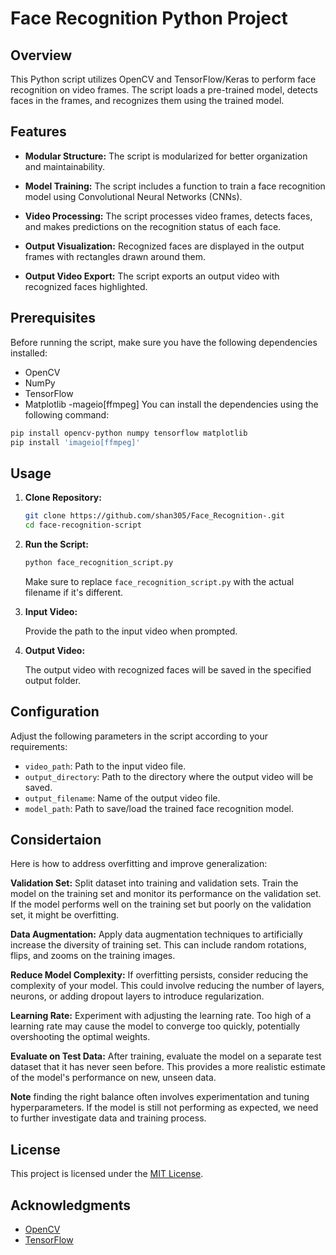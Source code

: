 # Face Recognition Python Project

## Overview

This Python script utilizes OpenCV and TensorFlow/Keras to perform face recognition on video frames. The script loads a pre-trained model, detects faces in the frames, and recognizes them using the trained model.

## Features

- **Modular Structure:** The script is modularized for better organization and maintainability.

- **Model Training:** The script includes a function to train a face recognition model using Convolutional Neural Networks (CNNs).

- **Video Processing:** The script processes video frames, detects faces, and makes predictions on the recognition status of each face.

- **Output Visualization:** Recognized faces are displayed in the output frames with rectangles drawn around them.

- **Output Video Export:** The script exports an output video with recognized faces highlighted.

## Prerequisites

Before running the script, make sure you have the following dependencies installed:

- OpenCV
- NumPy
- TensorFlow
- Matplotlib
-mageio[ffmpeg]
You can install the dependencies using the following command:

```bash
pip install opencv-python numpy tensorflow matplotlib
pip install 'imageio[ffmpeg]'
```

## Usage

1. **Clone Repository:**

   ```bash
   git clone https://github.com/shan305/Face_Recognition-.git
   cd face-recognition-script
   ```

2. **Run the Script:**

   ```bash
   python face_recognition_script.py
   ```

   Make sure to replace `face_recognition_script.py` with the actual filename if it's different.

3. **Input Video:**

   Provide the path to the input video when prompted.

4. **Output Video:**

   The output video with recognized faces will be saved in the specified output folder.

## Configuration

Adjust the following parameters in the script according to your requirements:

- `video_path`: Path to the input video file.
- `output_directory`: Path to the directory where the output video will be saved.
- `output_filename`: Name of the output video file.
- `model_path`: Path to save/load the trained face recognition model.


## Considertaion

Here is how to address overfitting and improve generalization:

**Validation Set:** Split dataset into training and validation sets. Train the model on the training set and monitor its performance on the validation set. If the model performs well on the training set but poorly on the validation set, it might be overfitting.

**Data Augmentation:** Apply data augmentation techniques to artificially increase the diversity of training set. This can include random rotations, flips, and zooms on the training images.

**Reduce Model Complexity:** If overfitting persists, consider reducing the complexity of your model. This could involve reducing the number of layers, neurons, or adding dropout layers to introduce regularization.

**Learning Rate:** Experiment with adjusting the learning rate. Too high of a learning rate may cause the model to converge too quickly, potentially overshooting the optimal weights.

**Evaluate on Test Data:** After training, evaluate the model on a separate test dataset that it has never seen before. This provides a more realistic estimate of the model's performance on new, unseen data.

**Note** finding the right balance often involves experimentation and tuning hyperparameters. If the model is still not performing as expected, we need to further investigate data and training process.




## License

This project is licensed under the [MIT License](LICENSE).

## Acknowledgments

- [OpenCV](https://opencv.org/)
- [TensorFlow](https://www.tensorflow.org/)

